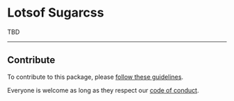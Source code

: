 # Lotsof Sugarcss

TBD

---

## Contribute

To contribute to this package, please [follow these guidelines](https://github.com/lotsofdev/monorepo/blob/master/CONTRIBUTE.md).

Everyone is welcome as long as they respect our [code of conduct](https://github.com/lotsofdev/monorepo/blob/master/CODEOFCONDUCT.md).
